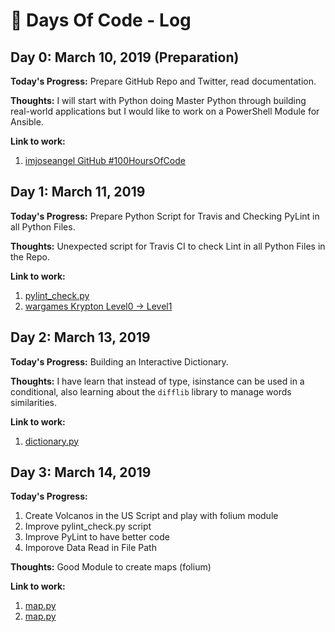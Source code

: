 # :100: Days Of Code - Log

## Day 0: March 10, 2019 (Preparation)

**Today's Progress:** Prepare GitHub Repo and Twitter, read documentation.

**Thoughts:** I will start with Python doing Master Python through building real-world applications but I would like to work on a PowerShell Module for Ansible.

**Link to work:**

1. [imjoseangel GitHub #100HoursOfCode](https://imjoseangel.github.io/100-hours-of-code)

## Day 1: March 11, 2019

**Today's Progress:** Prepare Python Script for Travis and Checking PyLint in all Python Files.

**Thoughts:** Unexpected script for Travis CI to check Lint in all Python Files in the Repo.

**Link to work:**

1. [pylint_check.py](https://github.com/imjoseangel/100-days-of-code/blob/devel/scripts/pylint_check.py)
2. [wargames Krypton Level0 -> Level1](http://overthewire.org/wargames/krypton/krypton0.html)

## Day 2: March 13, 2019

**Today's Progress:** Building an Interactive Dictionary.

**Thoughts:** I have learn that instead of type, isinstance can be used in a conditional, also learning about the `difflib` library to manage words similarities.

**Link to work:**

1. [dictionary.py](https://github.com/imjoseangel/100-days-of-code/blob/devel/python/interactive-dictionary/dictionary.py)

## Day 3: March 14, 2019

**Today's Progress:**

1. Create Volcanos in the US Script and play with folium module
2. Improve pylint_check.py script
3. Improve PyLint to have better code
4. Imporove Data Read in File Path

**Thoughts:** Good Module to create maps (folium)

**Link to work:**

1. [map.py](https://github.com/imjoseangel/100-days-of-code/blob/devel/python/volcanoes-in-the-United-States/map.py)
2. [map.py](https://github.com/imjoseangel/100-days-of-code/blob/devel/python/volcanoes-in-the-United-States/choropleth.py)

